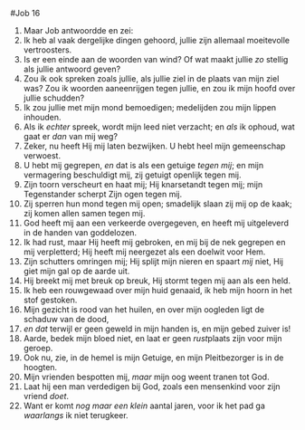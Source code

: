 #Job 16
1. Maar Job antwoordde en zei: 
2. Ik heb al vaak dergelijke dingen gehoord, jullie zijn allemaal moeitevolle vertroosters. 
3. Is er een einde aan de woorden van wind? Of wat maakt jullie *zo* stellig als jullie antwoord geven? 
4. Zou ík ook spreken zoals jullie, als jullie ziel in de plaats van mijn ziel was? Zou ik woorden aaneenrijgen tegen jullie, en zou ik mijn hoofd over jullie schudden? 
5. Ik zou jullie met mijn mond bemoedigen; medelijden zou mijn lippen inhouden. 
6. Als ik *echter* spreek, wordt mijn leed niet verzacht; en *als* ik ophoud, wat gaat er *dan* van mij weg? 
7. Zeker, nu heeft Hij mij laten bezwijken. U hebt heel mijn gemeenschap verwoest. 
8. U hebt mij gegrepen, *en* dat is als een getuige *tegen mij*; en mijn vermagering beschuldigt mij, zij getuigt openlijk tegen mij. 
9. Zijn toorn verscheurt en haat mij; Hij knarsetandt tegen mij; mijn Tegenstander scherpt Zijn ogen tegen mij. 
10. Zij sperren hun mond tegen mij open; smadelijk slaan zij mij op de kaak; zij komen allen samen tegen mij. 
11. God heeft mij aan een verkeerde overgegeven, en heeft mij uitgeleverd in de handen van goddelozen. 
12. Ik had rust, maar Hij heeft mij gebroken, en mij bij de nek gegrepen en mij verpletterd; Hij heeft mij neergezet als een doelwit voor Hem. 
13. Zijn schutters omringen mij; Hij splijt mijn nieren en spaart *mij* niet, Hij giet mijn gal op de aarde uit. 
14. Hij breekt mij met breuk op breuk, Hij stormt tegen mij aan als een held. 
15. Ik heb een rouwgewaad over mijn huid genaaid, ik heb mijn hoorn in het stof gestoken. 
16. Mijn gezicht is rood van het huilen, en over mijn oogleden ligt de schaduw van de dood, 
17. *en dat* terwijl er geen geweld in mijn handen is, en mijn gebed zuiver is! 
18. Aarde, bedek mijn bloed niet, en laat er geen *rust*plaats zijn voor mijn geroep. 
19. Ook nu, zie, in de hemel is mijn Getuige, en mijn Pleitbezorger is in de hoogten. 
20. Mijn vrienden bespotten mij, *maar* mijn oog weent tranen tot God. 
21. Laat hij een man verdedigen bij God, zoals een mensenkind voor zijn vriend *doet*. 
22. Want er komt *nog maar een klein* aantal jaren, voor ik het pad ga *waarlangs* ik niet terugkeer.

